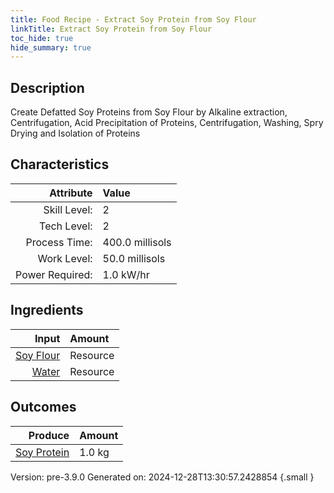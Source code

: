 ```yaml
---
title: Food Recipe - Extract Soy Protein from Soy Flour
linkTitle: Extract Soy Protein from Soy Flour
toc_hide: true
hide_summary: true
---
```


## Description
 Create Defatted Soy Proteins from Soy Flour by Alkaline extraction, Centrifugation, Acid Precipitation of Proteins, Centrifugation, Washing,  Spry Drying and Isolation of Proteins   

## Characteristics

| Attribute      | Value |
|--------:|:------|
|Skill Level:|2|
|Tech Level:|2|
|Process Time:|400.0 millisols|
|Work Level:|50.0 millisols|
|Power Required:|1.0 kW/hr|

## Ingredients

| Input      | Amount |
|--------:|:------|
|[Soy Flour](/docs/definitions/resource/soy-flour)|Resource|1.0 kg|
|[Water](/docs/definitions/resource/water)|Resource|3.0 kg|

## Outcomes


| Produce      | Amount |
|--------:|:------|
|[Soy Protein](/docs/definitions/resource/soy-protein)|1.0 kg|


Version: pre-3.9.0 Generated on: 2024-12-28T13:30:57.2428854
{.small }

